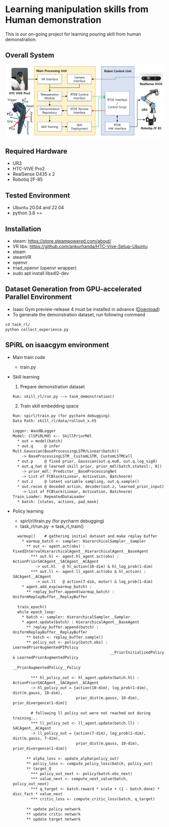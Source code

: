 # Learning manipulation skills from Human demonstration
This is our on-going project for learning pouring skill from human demonstration.

## Overall System
<img src="./assets/imgs/system.png"/>

## Required Hardware
* UR3
* HTC-VIVE Pro2
* RealSense D435 x 2
* Robotiq 2F-85

## Tested Environment
* Ubuntu 20.04 and 22.04
* python 3.8 >=

## Installation
* steam: https://store.steampowered.com/about/
* VR libs: https://github.com/ankurhanda/HTC-Vive-Setup-Ubuntu
* steam
* steamVR
* openvr
* triad_openvr (openvr wrapper)
* sudo apt install libsdl2-dev


## Dataset Generation from GPU-accelerated Parallel Environment
* Isaac Gym preview-release 4 must be installed in advance ([Download](https://developer.nvidia.com/isaac-gym))
* To generate the demonstration dataset, run following command
```commandline
cd task_rl/
python collect_experience.py
```

## SPiRL on isaacgym environment
* Main train code
  - train.py
    

* Skill learning <br>
  1) Prepare demonstration dataset
  ```
  Run: skill_rl/run.py --> task_demonstration()
  ```

  2) Train skill embedding space
  ```
  Run: spirl/train.py (for pycharm debugging)
  Data Path: skill_rl/data/rollout_x.h5
  
  Logger: WandBLogger
  Model: ClSPiRLMdl <-- SkillPriorMdl
    * out = model(batch)
    * out.q     @ infer Mult.Gaussian(BaseProcessingLSTM/Linear(batch))
      -> BaseProcessingLSTM__CustomLSTM, CustomLSTMCell
    * out.p     @ fixed prior, Gaussian(out.q.mu0, out.q.log_sig0)
    * out.q_hat @ learned skill prior, prior_mdl(batch.states[:, 0])
      -> prior_mdl: Predictor__BaseProcessingNet
      -> List of FCBlock(Linear, Activation, Batchnorm)
    * out.z     @ latent variable sampling, out.q.sample() 
    * out.recon @ decoded action, decoder(out.z, learned_prior_input)
      -> List of FCBlock(Linear, Activation, Batchnorm)
  Train_Loader: RepeatedDataLoader
    * batch: [states, actions, pad_mask]
  ```
  
* Policy learning
  - spirl/rl/train.py (for pycharm debugging)
  - task_rl/run.py -> task_rl_train()
  ```
    warmup()    # gathering initial dataset and make replay buffer
      * warmup_batch <- sampler: HierarchicalSampler__Sampler
        ** out <- agent.act(obs) : FixedIntervalHierarchicalAgent__HierarchicalAgent__BaseAgent
          *** out.hl <- agent.hl_agent.act(obs) : ActionPriorSACAgent__SACAgent__ACAgent
            -> out.hl   @ hl_action(10-dim) & hl_log_prob(1-dim) 
          *** out.ll <- agent.ll_agent.act(obs & hl_action) : SACAgent__ACAgent
            -> out.ll   @ action(7-dim, motor) & log_prob(1-dim)
      * agent.add_exp(warmup_batch) : 
        ** replay_buffer.append(warmup_batch) : UniformReplayBuffer__ReplayBuffer
    
    train_epoch()
    while epoch_loop:
      * batch <- sampler: HierarchicalSampler__Sampler
      * agent.update(batch) : HierarchicalAgent__BaseAgent
        ** replay_buffer.append(batch) : UniformReplayBuffer__ReplayBuffer
        ** batch <- replay_buffer.sample()
        ** policy_out <- policy(batch.obs) : LearnedPriorAugmentedPIPolicy
                                             __PriorInitializedPolicy & LearnedPriorAugmentedPolicy
                                             __PriorAugmentedPolicy__Policy
          
          *** hl_policy_out <- hl_agent.update(batch.hl) : ActionPriorSACAgent__SACAgent__ACAgent
          -> hl_policy_out = {action(10-dim), log_prob(1-dim), dist(m.gauss, 10-dim), 
                              prior_dist(m.gauss, 10-dim), prior_divergence(1-dim)}

          # following ll policy out were not reached out during training...  
          *** ll_policy_out <- ll_agent.update(batch.ll) : SACAgent__ACAgent
          -> ll_policy_out = {action(7-dim), log_prob(1-dim), dist(m.gauss, 7-dim), 
                              prior_dist(m.gauss, 10-dim), prior_divergence(1-dim)}
        
        ** alpha_loss <- update_alpha(policy_out)
        ** policy_loss <- compute_policy_loss(batch, policy_out)
        ** target_Q
          *** policy_out_next <- policy(batch.obs_next)
          *** value_next <- compute_next_value(batch, policy_out_next)
          *** q_target <- batch.reward * scale + (1 - batch.done) * disc_fact * value_next 
          *** critic_loss <- compute_critic_loss(batch, q_target)
        
        ** update policy network
        ** update critic network
        ** update target network
  ```
  